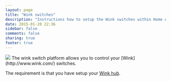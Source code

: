 ```yaml
---
layout: page
title: "Wink switches"
description: "Instructions how to setup the Wink switches within Home Assistant."
date: 2015-01-20 22:36
sidebar: false
comments: false
sharing: true
footer: true
---
```


<img src='/images/supported_brands/wink.png' class='brand pull-right' />
The wink switch platform allows you to control your [Wink](http://www.wink.com/) switches.

The requirement is that you have setup your [Wink hub](/components/light.wink.html).

